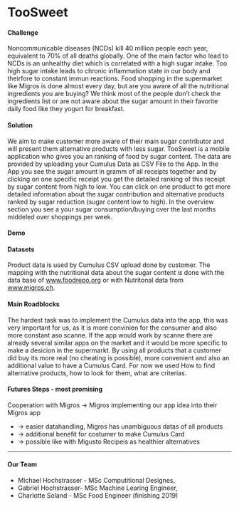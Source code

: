 # TooSweet

#### Challenge
Noncommunicable diseases (NCDs) kill 40 million people each year, equivalent to 70% of all deaths globally. One of the main factor who lead to NCDs is an unhealthy diet which is correlated with a high sugar intake. Too high sugar intake leads to chronic inflammation state in our body and theirfore to constant immun reactions. Food shopping in the supermarket like Migros is done almost every day, but are you aware of all the nutritional ingredients you are buying? We think most of the people don’t check the ingredients list or are not aware about the sugar amount in their favorite daily food like they yogurt for breakfast. 

#### Solution
We aim to make customer more aware of their main sugar contributor and will present them alternative products with less sugar. TooSweet is a mobile application who gives you an ranking of food by sugar content. The data are provided by uploading your Cumulus Data as CSV File to the App. In the App you see the sugar amount in gramm of all receipts together and by clicking on one specific receipt you get the detailed ranking of this receipt by sugar content from high to low. You can click on one product to get more detailed information about the sugar contribution and alternative products ranked by sugar reduction (sugar content low to high). In the overview section you see a your sugar consumption/buying over the last months middeled over shoppings per week. 

#### Demo


#### Datasets
Product data is used by Cumulus CSV upload done by customer. The mapping with the nutritional data about the sugar content is done with the data base of www.foodrepo.org or with Nutritonal data from www.migros.ch.


#### Main Roadblocks 
The hardest task was to implement the Cumulus data into the app, this was very important for us, as it is more convinien for the consumer and also more constant aso scanne. If the app would work by scanne there are already several similar apps on the market and it would be more specific to make a desicion in the supermarkt. By using all products that a customer did buy its more real (no cheating is possible), more convenient and also an additional value to have a Cumulus Card. 
For now we used 
How to find alternative products, how to look for them, what are criterias.

#### Futures Steps - most promising
Cooperation with Migros → Migros implementing our app idea into their Migros app
* → easier datahandling, Migros has unambiguous datas of all products
* → additional benefit for costumer to make Cumulus Card
* → possible like with Migusto Recipeis as healthier alternatives

---
#### Our Team
* Michael Hochstrasser - MSc Computitional Designes, 
* Gabriel Hochstrasser-  MSc Machine Learing Engineer,  
* Charlotte Soland - MSc Food Engineer (finishing 2019)

